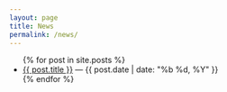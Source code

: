 ```yaml
---
layout: page
title: News
permalink: /news/
---
```


<ul>
  {% for post in site.posts %}
    <li>
      <a href="{{ post.url | relative_url }}">{{ post.title }}</a>
      <span>— {{ post.date | date: "%b %d, %Y" }}</span>
    </li>
  {% endfor %}
</ul>
